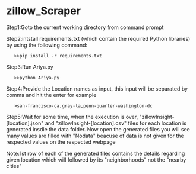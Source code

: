 # zillow_Scraper

Step1:Goto the current working directory from command prompt

Step2:intstall requirements.txt (which contain the required Python libraries) by using the following command:
      
       >>pip install -r requirements.txt

Step3:Run Ariya.py
      
       >>python Ariya.py

Step4:Provide the Location names as input, this input will be separated by comma and hit the enter for example
      
       >san-francisco-ca,gray-la,penn-quarter-washington-dc

Step5:Wait for some time, when the execution is over, "zillowInsight-[location].json" and "zillowInsight-[location].csv"
      files for each location is generated insdie the data folder. Now open the generated files you will see many values 
      are filled with "Nodata" beacuse of data is not given for the respected values on the respected webpage 



Note:1st row of each of the generated files contains the details regarding given location which will followed by its 
"neighborhoods" not the "nearby cities"
